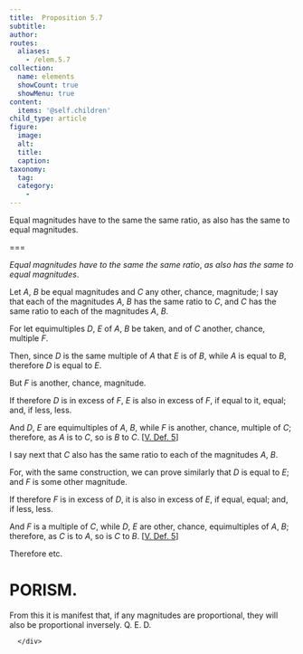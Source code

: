 ```yaml
---
title:  Proposition 5.7
subtitle: 
author:
routes:
  aliases:
    - /elem.5.7
collection:
  name: elements
  showCount: true
  showMenu: true
content:
  items: '@self.children'
child_type: article
figure:
  image:
  alt:
  title:
  caption:
taxonomy:
  tag:
  category:
    - 
---
```


<p><emph>Equal magnitudes have to the same the same ratio</emph>, <emph>as also has the same to equal magnitudes</emph>. </p>

===

<p><em>Equal magnitudes have to the same the same ratio</em>, <em>as also has the same to equal magnitudes</em>. </p>

<p>Let <em>A</em>, <em>B</em> be equal magnitudes and <em>C</em> any other, chance, magnitude; I say that each of the magnitudes <em>A</em>, <em>B</em> has the same ratio to <em>C</em>, and <em>C</em> has the same ratio to each of the magnitudes <em>A</em>, <em>B</em>. 
      </p>

<p>For let equimultiples <em>D</em>, <em>E</em> of <em>A</em>, <em>B</em> be taken, and of <em>C</em> another, chance, multiple <em>F</em>. </p>

<p>Then, since <em>D</em> is the same multiple of <em>A</em> that <em>E</em> is of <em>B</em>, while <em>A</em> is equal to <em>B</em>, <span class="center">therefore <em>D</em> is equal to <em>E</em>.</span>
      </p>

<p>But <em>F</em> is another, chance, magnitude. <pb n="149"/></p>

<p>If therefore <em>D</em> is in excess of <em>F</em>, <em>E</em> is also in excess of <em>F</em>, if equal to it, equal; and, if less, less. </p>

<p>And <em>D</em>, <em>E</em> are equimultiples of <em>A</em>, <em>B</em>, while <em>F</em> is another, chance, multiple of <em>C</em>; <span class="center">therefore, as <em>A</em> is to <em>C</em>, so is <em>B</em> to <em>C</em>. [<a href="/elem.5.def.5">V. Def. 5</a>]</span>
      </p>

<p>I say next that <em>C</em> also has the same ratio to each of the magnitudes <em>A</em>, <em>B</em>. </p>

<p>For, with the same construction, we can prove similarly that <em>D</em> is equal to <em>E</em>; and <em>F</em> is some other magnitude. </p>

<p>If therefore <em>F</em> is in excess of <em>D</em>, it is also in excess of <em>E</em>, if equal, equal; and, if less, less. </p>

<p>And <em>F</em> is a multiple of <em>C</em>, while <em>D</em>, <em>E</em> are other, chance, equimultiples of <em>A</em>, <em>B</em>; <span class="center">therefore, as <em>C</em> is to <em>A</em>, so is <em>C</em> to <em>B</em>. [<a href="/elem.5.def.5">V. Def. 5</a>]</span>
      </p>

<p>Therefore etc. </p>
<div id="elem.5.7.p.1" class="porism">
       <h1>PORISM.</h1>
       
<p>From this it is manifest that, if any magnitudes are proportional, they will also be proportional inversely. Q. E. D.</p>

      </div>
